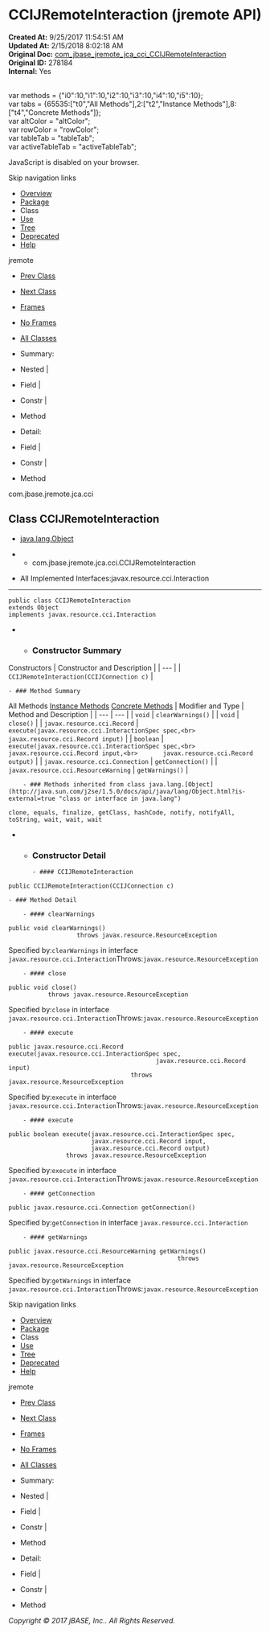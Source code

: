 # CCIJRemoteInteraction (jremote   API)

**Created At:** 9/25/2017 11:54:51 AM  
**Updated At:** 2/15/2018 8:02:18 AM  
**Original Doc:** [com_jbase_jremote_jca_cci_CCIJRemoteInteraction](https://docs.jbase.com/39259-cci/com_jbase_jremote_jca_cci_CCIJRemoteInteraction)  
**Original ID:** 278184  
**Internal:** Yes  

<!--<br>    try {<br>        if (location.href.indexOf('is-external=true') == -1) {<br>            parent.document.title="CCIJRemoteInteraction (jremote   API)";<br>        }<br>    }<br>    catch(err) {<br>    }<br>//--><br>var methods = {"i0":10,"i1":10,"i2":10,"i3":10,"i4":10,"i5":10};<br>var tabs = {65535:["t0","All Methods"],2:["t2","Instance Methods"],8:["t4","Concrete Methods"]};<br>var altColor = "altColor";<br>var rowColor = "rowColor";<br>var tableTab = "tableTab";<br>var activeTableTab = "activeTableTab";
JavaScript is disabled on your browser.

Skip navigation links

- [Overview](../../../../../overview-summary.html)
- [Package](./../com.jbase.jremote.jca.cci-%28jremote---api%29)
- Class
- [Use](./../class-use/uses-of-class-com.jbase.jremote.jca.cci.ccijremoteinteraction-%28jremote---api%29)
- [Tree](./../com.jbase.jremote.jca.cci-class-hierarchy-%28jremote---api%29)
- [Deprecated](../../../../../deprecated-list.html)
- [Help](../../../../../help-doc.html)


jremote <br>

- [Prev Class](./../ccijremotedynamicarrayrecord-%28jremote---api%29 "class in com.jbase.jremote.jca.cci")
- [Next Class](./../ccijremotemanagedconnectionfactory-%28jremote---api%29 "class in com.jbase.jremote.jca.cci")


- [Frames](./.)
- [No Frames](./.)


- [All Classes](../../../../../allclasses-noframe.html)


<!--<br>  allClassesLink = document.getElementById("allclasses\_navbar\_top");<br>  if(window==top) {<br>    allClassesLink.style.display = "block";<br>  }<br>  else {<br>    allClassesLink.style.display = "none";<br>  }<br>  //-->

- Summary:
- Nested |
- Field |
- Constr |
- Method


- Detail:
- Field |
- Constr |
- Method

com.jbase.jremote.jca.cci

## Class CCIJRemoteInteraction

- [java.lang.Object](http://java.sun.com/j2se/1.5.0/docs/api/java/lang/Object.html?is-external=true "class or interface in java.lang")
- - com.jbase.jremote.jca.cci.CCIJRemoteInteraction


- All Implemented Interfaces:javax.resource.cci.Interaction
* * *


```
public class CCIJRemoteInteraction
extends Object
implements javax.resource.cci.Interaction
```

- - ### Constructor Summary


Constructors | Constructor and Description |
| --- |
| `CCIJRemoteInteraction(CCIJConnection c)`  |


    - ### Method Summary


All Methods [Instance Methods](javascript:show%282%29;) [Concrete Methods](javascript:show%288%29;) | Modifier and Type | Method and Description |
| --- | --- |
| `void` | `clearWarnings()`  |
| `void` | `close()`  |
| `javax.resource.cci.Record` | `execute(javax.resource.cci.InteractionSpec spec,<br>       javax.resource.cci.Record input)`  |
| `boolean` | `execute(javax.resource.cci.InteractionSpec spec,<br>       javax.resource.cci.Record input,<br>       javax.resource.cci.Record output)`  |
| `javax.resource.cci.Connection` | `getConnection()`  |
| `javax.resource.cci.ResourceWarning` | `getWarnings()`  |


        - ### Methods inherited from class java.lang.[Object](http://java.sun.com/j2se/1.5.0/docs/api/java/lang/Object.html?is-external=true "class or interface in java.lang")
`clone, equals, finalize, getClass, hashCode, notify, notifyAll, toString, wait, wait, wait`

- - ### Constructor Detail

        - #### CCIJRemoteInteraction

```
public CCIJRemoteInteraction(CCIJConnection c)
```


    - ### Method Detail

        - #### clearWarnings

```
public void clearWarnings()
                   throws javax.resource.ResourceException
```
Specified by:`clearWarnings` in interface `javax.resource.cci.Interaction`Throws:`javax.resource.ResourceException`


        - #### close

```
public void close()
           throws javax.resource.ResourceException
```
Specified by:`close` in interface `javax.resource.cci.Interaction`Throws:`javax.resource.ResourceException`


        - #### execute

```
public javax.resource.cci.Record execute(javax.resource.cci.InteractionSpec spec,
                                         javax.resource.cci.Record input)
                                  throws javax.resource.ResourceException
```
Specified by:`execute` in interface `javax.resource.cci.Interaction`Throws:`javax.resource.ResourceException`


        - #### execute

```
public boolean execute(javax.resource.cci.InteractionSpec spec,
                       javax.resource.cci.Record input,
                       javax.resource.cci.Record output)
                throws javax.resource.ResourceException
```
Specified by:`execute` in interface `javax.resource.cci.Interaction`Throws:`javax.resource.ResourceException`


        - #### getConnection

```
public javax.resource.cci.Connection getConnection()
```
Specified by:`getConnection` in interface `javax.resource.cci.Interaction`


        - #### getWarnings

```
public javax.resource.cci.ResourceWarning getWarnings()
                                               throws javax.resource.ResourceException
```
Specified by:`getWarnings` in interface `javax.resource.cci.Interaction`Throws:`javax.resource.ResourceException`

Skip navigation links

- [Overview](../../../../../overview-summary.html)
- [Package](./../com.jbase.jremote.jca.cci-%28jremote---api%29)
- Class
- [Use](./../class-use/uses-of-class-com.jbase.jremote.jca.cci.ccijremoteinteraction-%28jremote---api%29)
- [Tree](./../com.jbase.jremote.jca.cci-class-hierarchy-%28jremote---api%29)
- [Deprecated](../../../../../deprecated-list.html)
- [Help](../../../../../help-doc.html)


jremote <br>

- [Prev Class](./../ccijremotedynamicarrayrecord-%28jremote---api%29 "class in com.jbase.jremote.jca.cci")
- [Next Class](./../ccijremotemanagedconnectionfactory-%28jremote---api%29 "class in com.jbase.jremote.jca.cci")


- [Frames](./.)
- [No Frames](./.)


- [All Classes](../../../../../allclasses-noframe.html)


<!--<br>  allClassesLink = document.getElementById("allclasses\_navbar\_bottom");<br>  if(window==top) {<br>    allClassesLink.style.display = "block";<br>  }<br>  else {<br>    allClassesLink.style.display = "none";<br>  }<br>  //-->

- Summary:
- Nested |
- Field |
- Constr |
- Method


- Detail:
- Field |
- Constr |
- Method

*Copyright © 2017 jBASE, Inc.. All Rights Reserved.*
